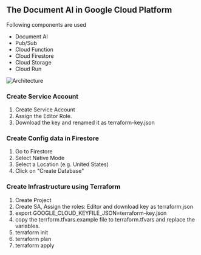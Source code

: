 ## The Document AI in Google Cloud Platform
Following components are used
* Document AI
* Pub/Sub
* Cloud Function
* Cloud Firestore
* Cloud Storage
* Cloud Run

![Architecture](https://github.com/Ankit01010/Document_AI_using_GCP/blob/master/Architecture.png)

### Create Service Account
1. Create Service Account
2. Assign the Editor Role.
3. Download the key and renamed it as terraform-key.json

### Create Config data in Firestore

1. Go to Firestore
2. Select Native Mode
3. Select a Location (e.g. United States)
4. Click on "Create Database"

### Create Infrastructure using Terraform
1. Create Project
2. Create SA, Assign the roles: Editor 
and download key as terraform.json
3. export GOOGLE_CLOUD_KEYFILE_JSON=terraform-key.json
4. copy the terrform.tfvars.example file to terraform.tfvars
  and replace the variables.
5. terraform init
6. terraform plan
7. terraform apply

